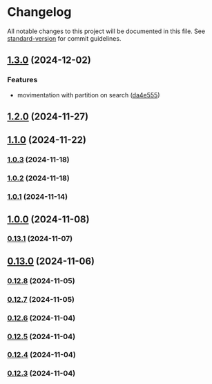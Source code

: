# Changelog

All notable changes to this project will be documented in this file. See [standard-version](https://github.com/conventional-changelog/standard-version) for commit guidelines.

## [1.3.0](https://github.com/tiecoeletrica/EcoApp_Backend_Nest/compare/v1.2.0...v1.3.0) (2024-12-02)


### Features

* movimentation with partition on search ([da4e555](https://github.com/tiecoeletrica/EcoApp_Backend_Nest/commit/da4e555de80cd61ebedd2838d3efb2ab39f3013f))

## [1.2.0](https://github.com/tiecoeletrica/EcoApp_Backend_Nest/compare/v1.1.0...v1.2.0) (2024-11-27)

## [1.1.0](https://github.com/tiecoeletrica/EcoApp_Backend_Nest/compare/v1.0.3...v1.1.0) (2024-11-22)

### [1.0.3](https://github.com/tiecoeletrica/EcoApp_Backend_Nest/compare/v1.0.2...v1.0.3) (2024-11-18)

### [1.0.2](https://github.com/tiecoeletrica/EcoApp_Backend_Nest/compare/v1.0.1...v1.0.2) (2024-11-18)

### [1.0.1](https://github.com/tiecoeletrica/EcoApp_Backend_Nest/compare/v1.0.0...v1.0.1) (2024-11-14)

## [1.0.0](https://github.com/tiecoeletrica/EcoApp_Backend_Nest/compare/v0.13.1...v1.0.0) (2024-11-08)

### [0.13.1](https://github.com/tiecoeletrica/EcoApp_Backend_Nest/compare/v0.13.0...v0.13.1) (2024-11-07)

## [0.13.0](https://github.com/tiecoeletrica/EcoApp_Backend_Nest/compare/v0.12.8...v0.13.0) (2024-11-06)

### [0.12.8](https://github.com/tiecoeletrica/EcoApp_Backend_Nest/compare/v0.12.7...v0.12.8) (2024-11-05)

### [0.12.7](https://github.com/tiecoeletrica/EcoApp_Backend_Nest/compare/v0.12.6...v0.12.7) (2024-11-05)

### [0.12.6](https://github.com/tiecoeletrica/EcoApp_Backend_Nest/compare/v0.12.5...v0.12.6) (2024-11-04)

### [0.12.5](https://github.com/tiecoeletrica/EcoApp_Backend_Nest/compare/v0.12.4...v0.12.5) (2024-11-04)

### [0.12.4](https://github.com/tiecoeletrica/EcoApp_Backend_Nest/compare/v0.12.3...v0.12.4) (2024-11-04)

### [0.12.3](https://github.com/tiecoeletrica/EcoApp_Backend_Nest/compare/v0.12.2...v0.12.3) (2024-11-04)
